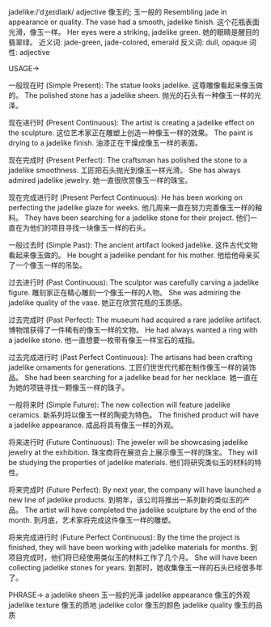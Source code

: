 jadelike:/ˈdʒeɪdlaɪk/
adjective
像玉的; 玉一般的
Resembling jade in appearance or quality.
The vase had a smooth, jadelike finish.  这个花瓶表面光滑，像玉一样。
Her eyes were a striking, jadelike green. 她的眼睛是醒目的翡翠绿。
近义词: jade-green, jade-colored, emerald
反义词: dull, opaque
词性: adjective


USAGE->

一般现在时 (Simple Present):
The statue looks jadelike.  这尊雕像看起来像玉做的。
The polished stone has a jadelike sheen.  抛光的石头有一种像玉一样的光泽。


现在进行时 (Present Continuous):
The artist is creating a jadelike effect on the sculpture.  这位艺术家正在雕塑上创造一种像玉一样的效果。
The paint is drying to a jadelike finish.  油漆正在干燥成像玉一样的表面。


现在完成时 (Present Perfect):
The craftsman has polished the stone to a jadelike smoothness.  工匠把石头抛光到像玉一样光滑。
She has always admired jadelike jewelry.  她一直很欣赏像玉一样的珠宝。


现在完成进行时 (Present Perfect Continuous):
He has been working on perfecting the jadelike glaze for weeks. 他几周来一直在努力完善像玉一样的釉料。
They have been searching for a jadelike stone for their project.  他们一直在为他们的项目寻找一块像玉一样的石头。


一般过去时 (Simple Past):
The ancient artifact looked jadelike.  这件古代文物看起来像玉做的。
He bought a jadelike pendant for his mother.  他给他母亲买了一个像玉一样的吊坠。


过去进行时 (Past Continuous):
The sculptor was carefully carving a jadelike figure.  雕刻家正在精心雕刻一个像玉一样的人物。
She was admiring the jadelike quality of the vase.  她正在欣赏花瓶的玉质感。


过去完成时 (Past Perfect):
The museum had acquired a rare jadelike artifact.  博物馆获得了一件稀有的像玉一样的文物。
He had always wanted a ring with a jadelike stone.  他一直想要一枚带有像玉一样宝石的戒指。


过去完成进行时 (Past Perfect Continuous):
The artisans had been crafting jadelike ornaments for generations.  工匠们世世代代都在制作像玉一样的装饰品。
She had been searching for a jadelike bead for her necklace. 她一直在为她的项链寻找一颗像玉一样的珠子。


一般将来时 (Simple Future):
The new collection will feature jadelike ceramics.  新系列将以像玉一样的陶瓷为特色。
The finished product will have a jadelike appearance.  成品将具有像玉一样的外观。


将来进行时 (Future Continuous):
The jeweler will be showcasing jadelike jewelry at the exhibition.  珠宝商将在展览会上展示像玉一样的珠宝。
They will be studying the properties of jadelike materials.  他们将研究类似玉的材料的特性。


将来完成时 (Future Perfect):
By next year, the company will have launched a new line of jadelike products.  到明年，该公司将推出一系列新的类似玉的产品。
The artist will have completed the jadelike sculpture by the end of the month.  到月底，艺术家将完成这件像玉一样的雕塑。


将来完成进行时 (Future Perfect Continuous):
By the time the project is finished, they will have been working with jadelike materials for months.  到项目完成时，他们将已经使用类似玉的材料工作了几个月。
She will have been collecting jadelike stones for years. 到那时，她收集像玉一样的石头已经很多年了。



PHRASE->
a jadelike sheen  玉一般的光泽
jadelike appearance  像玉的外观
jadelike texture  像玉的质地
jadelike color  像玉的颜色
jadelike quality  像玉的品质
